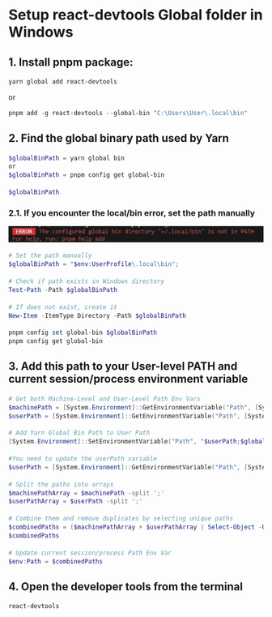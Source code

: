 # Setup react-devtools Global folder in Windows
## 1. Install pnpm package:

```powershell
yarn global add react-devtools
```
or
```powershell
pnpm add -g react-devtools --global-bin "C:\Users\User\.local\bin"

```
## 2. Find the global binary path used by Yarn

```powershell
$globalBinPath = yarn global bin
or
$globalBinPath = pnpm config get global-bin

$globalBinPath
```

### 2.1. If you encounter the local/bin error, set the path manually
![image](images/error.png)

```powershell
# Set the path manually
$globalBinPath = "$env:UserProfile\.local\bin";

# Check if path exists in Windows directory
Test-Path -Path $globalBinPath

# If does not exist, create it
New-Item -ItemType Directory -Path $globalBinPath

pnpm config set global-bin $globalBinPath
pnpm config get global-bin
```
## 3. Add this path to your User-level PATH and current session/process environment variable

```powershell
# Get both Machine-Level and User-Level Path Env Vars
$machinePath = [System.Environment]::GetEnvironmentVariable("Path", [System.EnvironmentVariableTarget]::Machine)
$userPath = [System.Environment]::GetEnvironmentVariable("Path", [System.EnvironmentVariableTarget]::User)

# Add Yarn Global Bin Path to User Path
[System.Environment]::SetEnvironmentVariable("Path", "$userPath;$globalBinPath", [System.EnvironmentVariableTarget]::User)

#You need to update the userPath variable
$userPath = [System.Environment]::GetEnvironmentVariable("Path", [System.EnvironmentVariableTarget]::User)

# Split the paths into arrays
$machinePathArray = $machinePath -split ';'
$userPathArray = $userPath -split ';'

# Combine them and remove duplicates by selecting unique paths
$combinedPaths = ($machinePathArray + $userPathArray | Select-Object -Unique) -join ';'
$combinedPaths

# Update current session/process Path Env Var
$env:Path = $combinedPaths
```

## 4. Open the developer tools from the terminal

```powershell
react-devtools
```
